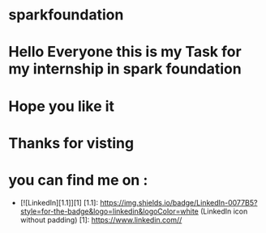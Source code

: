 # sparkfoundation
# Hello Everyone this is my Task for my internship in spark foundation 
# Hope you like it
# Thanks for visting
# you can find me on : 
 - [![LinkedIn][1.1]][1]
[1.1]: https://img.shields.io/badge/LinkedIn-0077B5?style=for-the-badge&logo=linkedin&logoColor=white (LinkedIn icon without padding)
[1]: https://www.linkedin.com//
